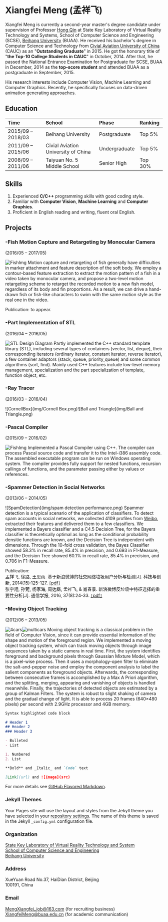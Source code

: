 # Xiangfei Meng (孟祥飞)

Xiangfei Meng is currently a second-year master's degree candidate under supervision of Professor [Hong Qin](https://www.cs.stonybrook.edu/people/faculty/HongQin) at State Key Laboratory of Virtual Reality Technology and Systems, School of Computer Science and Engineering (SCSE), [Beihang University](http://www.buaa.edu.cn/) (BUAA). He received his bachelor's degree in Computer Science and Technology from [Civial Aviation University of China](http://www.cauc.edu.cn/zh/) (CAUC) as an "**Outstanding Graduate**" in 2015. He got the honorary title of "**the Top-10 College Students in CAUC**" in October, 2014. After that, he passed the National Entrance Examination for Postgraduate for SCSE, BUAA in December, 2014 as the **top-score student** and attended BUAA as a postgraduate in September, 2015.

His research interests include Computer Vision, Machine Learning and Computer Graphics. Recently, he specifically focuses on data-driven animation generating approaches.

## Education

| Time				| School								 |  Phase      | Ranking	|
| :---------------- | :------------------------------------- | :---------   | :--------- |
| 2015/09 – 2018/03	| Beihang University					| Postgraduate  | Top 5%	|
| 2011/09 – 2015/06 | Civial Aviation University of China	| Undergraduate |  Top 5%	|
| 2008/09 – 2011/06 | Taiyuan No. 5 Middle School			| Senior High	| Top 30%	|

## Skills
1. Experienced **C/C++** programming skills with good coding style.
2. Familiar with **Computer Vision**, **Machine Learning** and **Computer Graphics**.
3. Proficient in English reading and writing, fluent oral English.

## Projects

### -Fish Motion Capture and Retargeting by Monocular Camera 
(2016/05 – 2017/05)

![FishImg](img/Fish.png)
Motion capture and retargeting of fish generally have difficulties in marker attachment and feature description of the soft body. We employ a contour-based feature extraction to extract the motion pattern of a fish in a video taken by monocular camera, and propose a two-level motion retargeting scheme to retarget the recorded motion to a new fish model, regardless of its body and fin proportions. As a result, we can drive a hand-drawn fish or fish-like characters to swim with the same motion style as the real one in the video.

Publication: to appear.


### -Part Implementation of STL 
(2016/04 – 2016/05)

![STL Design Diagram](img/XFSTL.png)
Partly implemented the C++ standard template library (STL), including several types of containers (vector, list, deque), their corresponding iterators (ordinary iterator, constant iterator, reverse iterator), a few container adaptors (stack, queue, priority_queue) and some common algorithms (sort, find). Mainly used C++ features include low-level memory management, specialization and the part specialization of template, function object, etc.

### -Ray Tracer 
(2016/03 – 2016/04)

![CornellBox](img/Cornell Box.png)![Ball and Triangle](img/Ball and Triangle.png)

### -Pascal Compiler 
(2015/09 – 2016/02)

![FishImg](img/XFSTL.png)
Implemented a Pascal Compiler using C++. The compiler can process Pascal source code and transfer it to
the Intel-i386 assembly code. The assembled executable program can be run on Windows operating system. The compiler provides fully support for nested functions, recursion callings of functions, and the parameter passing either by values or references.

### -Spammer Detection in Social Networks 
(2013/06 – 2014/05)

![SpamDetection](img/spam detection performance.png)
Spammer detection is a typical scenario of the application of classifiers. To detect spam accounts in social networks, we collected 4109 profiles from [Weibo](http://weibo.com/), extracted their features and delivered them to a few classifiers. We implemented a Bayers classifier and a C4.5 Decision Tree, for the Bayers classifier is theoretically optimal as long as the conditional probability densitie functions are known, and the Decision Tree is independent with dimensions. Through the 10-fold cross validation, the Bayes Classifier showed 58.3% in recall rate, 85.4% in precision, and 0.693 in F1-Measure, and the Decision Tree showed 60.1% in recall rate, 85.4% in precision, and 0.706
in F1-Measure.

Publication:  
孟祥飞, 徐路, 王思雨. 基于新浪微博的社交网络垃圾用户分析与检测[J]. 科技与创新, 2014(15):125-127. [`[`pdf`]`](paper/基于新浪微博的社交网络垃圾用户分析与检测.pdf)  
张宇翔, 孙菀, 杨家海, 周达磊, 孟祥飞, & 肖春景. 新浪微博反垃圾中特征选择的重要性分析[J]. 通信学报, 2016, 37(8):24-33. [`[`pdf`]`](paper/新浪微博反垃圾中特征选择的重要性分析.pdf)

### -Moving Object Tracking 
(2012/06 – 2013/05)

![4cars](img/4cars.png)![multicars](img/multicars.png)
Moving object tracking is a classical problem in the field of Computer Vision, since it can provide essential information of the shape and motion of the foreground region. We implemented a moving object tracking system, which can track moving objects through image sequences taken by a static camera in real time. First, the system identifies foreground and background pixels through Gaussian Mixture Model, which is a pixel-wise process. Then it uses a morphology-open filter to eliminate the salt-and-pepper noise and employ the component analysis to label the salient components as foreground objects. Afterwards, the corresponding between consecutive frames is accomplished by a Max A Priori algorithm, and the splitting, merging, appearing and vanishing of objects is handled meanwhile. Finally, the trajectories of detected objects are estimated by a group of Kalman Filters. The system is robust to slight shaking of camera and the gradual change of light. It is able to process 20 frames (640×480 pixels) per second  with 2.9GHz processor and 4GB memory.


```markdown
Syntax highlighted code block

# Header 1
## Header 2
### Header 3

- Bulleted
- List

1. Numbered
2. List

**Bold** and _Italic_ and `Code` text

[Link](url) and ![Image](src)
```

For more details see [GitHub Flavored Markdown](https://guides.github.com/features/mastering-markdown/).

### Jekyll Themes

Your Pages site will use the layout and styles from the Jekyll theme you have selected in your [repository settings](https://github.com/DreamChaserMXF/dreamchasermxf.github.com/settings). The name of this theme is saved in the Jekyll `_config.yml` configuration file.

### Organization
[State Key Laboratory of Virtual Reality Technology and System](http://vrlab.buaa.edu.cn/)  
[School of Computer Science and Engineering](http://scse.buaa.edu.cn/buaa-css-web/initAction.action)  
[Beihang University](http://www.buaa.edu.cn/)

### Address
XueYuan Road No.37, HaiDian District, Beijing  
100191, China

### Email
[MengXiangfei_job@163.com](mailto:MengXiangfei_job@163.com) (for recruiting business)  
[XiangfeiMeng@buaa.edu.cn](mailto:XiangfeiMeng@buaa.edu.cn) (for academic communication)

